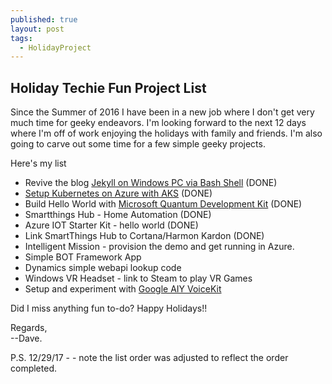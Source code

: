 ```yaml
---
published: true
layout: post
tags:
  - HolidayProject
---
```

## Holiday Techie Fun Project List

Since the Summer of 2016 I have been in a new job where I don't get very much time for geeky endeavors.  I'm looking forward to the next 12 days where I'm off of work enjoying the holidays with family and friends.  I'm also going to carve out some time for a few simple geeky projects.  

Here's my list 
- Revive the blog [Jekyll on Windows PC via Bash Shell](https://jekyllrb.com/docs/windows/) (DONE)
- [Setup Kubernetes on Azure with AKS](https://aiyprojects.withgoogle.com/voice) (DONE)
- Build Hello World with [Microsoft Quantum Development Kit](https://www.microsoft.com/en-us/quantum/) (DONE)
- Smartthings Hub - Home Automation (DONE)
- Azure IOT Starter Kit - hello world (DONE)
- Link SmartThings Hub to Cortana/Harmon Kardon (DONE)
- Intelligent Mission - provision the demo and get running in Azure.  
- Simple BOT Framework App 
- Dynamics simple webapi lookup code
- Windows VR Headset - link to Steam to play VR Games
- Setup and experiment with [Google AIY VoiceKit](https://aiyprojects.withgoogle.com/voice)

Did I miss anything fun to-do?  Happy Holidays!!

Regards,  
--Dave.

P.S. 12/29/17 - - note the list order was adjusted to reflect the order completed.  